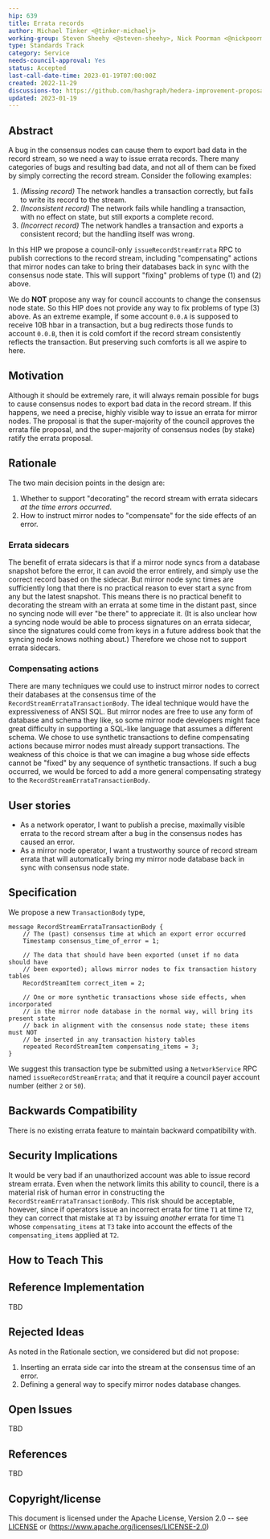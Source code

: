```yaml
---
hip: 639
title: Errata records
author: Michael Tinker <@tinker-michaelj>
working-group: Steven Sheehy <@steven-sheehy>, Nick Poorman <@nickpoorman>, Neeharika Sompalli <@Neeharika-Sompalli>, Xin Li <@xin-hedera>
type: Standards Track
category: Service
needs-council-approval: Yes
status: Accepted
last-call-date-time: 2023-01-19T07:00:00Z
created: 2022-11-29
discussions-to: https://github.com/hashgraph/hedera-improvement-proposal/discussions/634
updated: 2023-01-19
---
```


## Abstract

A bug in the consensus nodes can cause them to export bad data in the record stream, so we need a way 
to issue errata records. There many categories of bugs and resulting bad data, and not all of them can 
be fixed by simply correcting the record stream. Consider the following examples:
  1. _(Missing record)_ The network handles a transaction correctly, but fails to write its record to 
  the stream.
  2. _(Inconsistent record)_ The network fails while handling a transaction, with no effect on state, 
  but still exports a complete record.
  3. _(Incorrect record)_ The network handles a transaction and exports a consistent record; but the 
  handling itself was wrong.

In this HIP we propose a council-only `issueRecordStreamErrata` RPC to publish corrections to the record stream, 
including "compensating" actions that mirror nodes can take to bring their databases back in sync with the consensus 
node state. This will support "fixing" problems of type (1) and (2) above.

We do **NOT** propose any way for council accounts to change the consensus node state. So this HIP does
not provide any way to fix problems of type (3) above. As an extreme example, if some account `0.0.A` is
supposed to receive 10B hbar in a transaction, but a bug redirects those funds to account `0.0.B`, then it 
is cold comfort if the record stream consistently reflects the transaction. But preserving such comforts 
is all we aspire to here.

## Motivation

Although it should be extremely rare, it will always remain possible for bugs to cause consensus nodes to 
export bad data in the record stream. If this happens, we need a precise, highly visible way to issue an 
errata for mirror nodes. The proposal is that the super-majority of the council approves the errata file 
proposal, and the super-majority of consensus nodes (by stake) ratify the errata proposal.

## Rationale

The two main decision points in the design are:
  1. Whether to support "decorating" the record stream with errata sidecars _at the time errors occurred_.
  2. How to instruct mirror nodes to "compensate" for the side effects of an error.

### Errata sidecars

The benefit of errata sidecars is that if a mirror node syncs from a database snapshot before the error, 
it can avoid the error entirely, and simply use the correct record based on the sidecar. But mirror node 
sync times are sufficiently long that there is no practical reason to ever start a sync from any but the 
latest snapshot.  This means there is no practical benefit to decorating the stream with an errata at some 
time in the distant past, since no syncing node will ever "be there" to appreciate it. (It is also unclear 
how a syncing node would be able to process signatures on an errata sidecar, since the signatures could 
come from keys in a future address book that the syncing node knows nothing about.) Therefore we chose not 
to support errata sidecars.

### Compensating actions

There are many techniques we could use to instruct mirror nodes to correct their databases at the consensus 
time of the `RecordStreamErrataTransactionBody`. The ideal technique would have the expressiveness of 
ANSI SQL. But mirror nodes are free to use any form of database and schema they like, so some mirror node 
developers might face great difficulty in supporting a SQL-like language that assumes a different schema.
We chose to use synthetic transactions to define compensating actions because mirror nodes must already
support transactions. The weakness of this choice is that we can imagine a bug whose side effects cannot
be "fixed" by any sequence of synthetic transactions. If such a bug occurred, we would be forced to add
a more general compensating strategy to the `RecordStreamErrataTransactionBody`.

## User stories

- As a network operator, I want to publish a precise, maximally visible errata to the record stream after 
a bug in the consensus nodes has caused an error.
- As a mirror node operator, I want a trustworthy source of record stream errata that will automatically
bring my mirror node database back in sync with consensus node state.
  
## Specification

We propose a new `TransactionBody` type,
```
message RecordStreamErrataTransactionBody {
    // The (past) consensus time at which an export error occurred
    Timestamp consensus_time_of_error = 1;

    // The data that should have been exported (unset if no data should have 
    // been exported); allows mirror nodes to fix transaction history tables
    RecordStreamItem correct_item = 2;

    // One or more synthetic transactions whose side effects, when incorporated
    // in the mirror node database in the normal way, will bring its present state
    // back in alignment with the consensus node state; these items must NOT
    // be inserted in any transaction history tables
    repeated RecordStreamItem compensating_items = 3;
}
```

We suggest this transaction type be submitted using a `NetworkService` RPC  named 
`issueRecordStreamErrata`; and that it require a council payer account number (either 
`2` or `50`). 


## Backwards Compatibility

There is no existing errata feature to maintain backward compatibility with.

## Security Implications

It would be very bad  if an unauthorized account was able to issue record stream errata. 
Even when the network limits this ability to council, there is a material risk 
of human error in constructing the `RecordStreamErrataTransactionBody`. This risk should 
be acceptable, however, since if operators issue an incorrect errata for time `T1` at 
time `T2`, they can correct that mistake at `T3` by issuing _another_ errata for time 
`T1` whose `compensating_items` at `T3` take into account the effects of the 
`compensating_items` applied at `T2`.

## How to Teach This


## Reference Implementation

TBD

## Rejected Ideas

As noted in the Rationale section, we considered but did not propose:
  1. Inserting an errata side car into the stream at the consensus time of an error.
  2. Defining a general way to specify mirror nodes database changes.

## Open Issues

TBD

## References

TBD

## Copyright/license

This document is licensed under the Apache License, Version 2.0 -- see [LICENSE](../LICENSE) or (https://www.apache.org/licenses/LICENSE-2.0)
